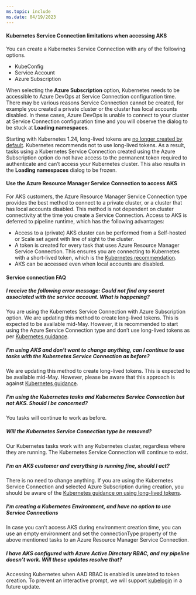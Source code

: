 ```yaml
---
ms.topic: include
ms.date: 04/19/2023
---
```


#### Kubernetes Service Connection limitations when accessing AKS

You can create a Kubernetes Service Connection with any of the following options.

* KubeConfig
* Service Account
* Azure Subscription

When selecting the **Azure Subscription** option, Kubernetes needs to be accessible to Azure DevOps at Service Connection configuration time. There may be various reasons Service Connection cannot be created, for example you created a private cluster or the cluster has local accounts disabled. In these cases, Azure DevOps is unable to connect to your cluster at Service Connection configuration time and you will observe the dialog to be stuck at **Loading namespaces**.

Starting with Kubernetes 1.24, long-lived tokens are [no longer created by default](https://github.com/kubernetes/kubernetes/blob/master/CHANGELOG/CHANGELOG-1.24.md#urgent-upgrade-notes). Kubernetes recommends not to use long-lived tokens. As a result, tasks using a Kubernetes Service Connection created using the Azure Subscription option do not have access to the permanent token required to authenticate and can’t access your Kubernetes cluster. This also results in the **Loading namespaces** dialog to be frozen.

#### Use the Azure Resource Manager Service Connection to access AKS

For AKS customers, the Azure Resource Manager Service Connection type provides the best method to connect to a private cluster, or a cluster that has local accounts disabled. This method is not dependent on cluster connectivity at the time you create a Service Connection. Access to AKS is deferred to pipeline runtime, which has the following advantages:

* Access to a (private) AKS cluster can be performed from a Self-hosted or Scale set agent with line of sight to the cluster.
* A token is created for every task that uses Azure Resource Manager Service Connection. This ensures you are connecting to Kubernetes with a short-lived token, which is the [Kubernetes recommendation](https://kubernetes.io/docs/concepts/configuration/secret/#service-account-token-secrets).
* AKS can be accessed even when local accounts are disabled.

#### Service connection FAQ

##### I receive the following error message: Could not find any secret associated with the service account. What is happening?

You are using the Kubernetes Service Connection with Azure Subscription option. We are updating this method to create long-lived tokens. This is expected to be available mid-May. However, it is recommended to start using the Azure Service Connection type and don’t use long-lived tokens as per [Kubernetes guidance](https://kubernetes.io/docs/concepts/configuration/secret/#service-account-token-secrets).

##### I'm using AKS and don't want to change anything, can I continue to use tasks with the Kubernetes Service Connection as before?

We are updating this method to create long-lived tokens. This is expected to be available mid-May. However, please be aware that this approach is against [Kubernetes guidance](https://kubernetes.io/docs/concepts/configuration/secret/#service-account-token-secrets).

##### I'm using the Kubernetes tasks and Kubernetes Service Connection but not AKS. Should I be concerned?

You tasks will continue to work as before.

##### Will the Kubernetes Service Connection type be removed?

Our Kubernetes tasks work with any Kubernetes cluster, regardless where they are running. The Kubernetes Service Connection will continue to exist.

##### I’m an AKS customer and everything is running fine, should I act?

There is no need to change anything. If you are using the Kubernetes Service Connection and selected Azure Subscription during creation, you should be aware of the [Kubernetes guidance on using long-lived tokens](https://kubernetes.io/docs/concepts/configuration/secret/#service-account-token-secrets).

##### I'm creating a Kubernetes Environment, and have no option to use Service Connections

In case you can’t access AKS during environment creation time, you can use an empty environment and set the connectionType property of the above mentioned tasks to an Azure Resource Manager Service Connection.

##### I have AKS configured with Azure Active Directory RBAC, and my pipeline doesn’t work. Will these updates resolve that?

Accessing Kubernetes when AAD RBAC is enabled is unrelated to token creation. To prevent an interactive prompt, we will support [kubelogin](/azure/aks/managed-aad#non-interactive-sign-in-with-kubelogin) in a future update.
